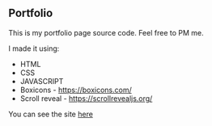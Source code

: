 <h2>Portfolio</h1>

This is my portfolio page source code. Feel free to PM me.

I made it using:
  - HTML
  - CSS
  - JAVASCRIPT
  - Boxicons - https://boxicons.com/
  - Scroll reveal - https://scrollrevealjs.org/

You can see the site [here](https://vanisaxena.netlify.app/)
